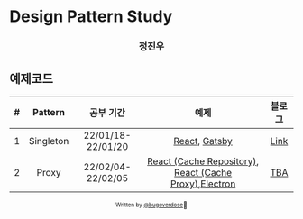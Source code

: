 # Design Pattern Study

<div align="center">

<h3> 정진우 </h3>

</div>

## 예제코드

|  #  |  Pattern  |     공부 기간     |                                                                                        예제                                                                                         |                                         블로그                                          |
| :-: | :-------: | :---------------: | :---------------------------------------------------------------------------------------------------------------------------------------------------------------------------------: | :-------------------------------------------------------------------------------------: |
|  1  | Singleton | 22/01/18-22/01/20 |                                                      [React](./singleton/react-example), [Gatsby](./singleton/gatsby-example)                                                       | [Link](https://bugoverdose.github.io/development/singleton-and-react-state-management/) |
|  2  |   Proxy   | 22/02/04-22/02/05 | [React (Cache Repository)](./proxy/react-custom-cache-repository-example), [React (Cache Proxy)](./proxy/react-custom-cache-proxy-example),[Electron](./proxy/electron-database.js) |    [TBA](https://bugoverdose.github.io/development/proxy-and-frontend-custom-cache)     |

<div align="center">

<sub><sup>Written by <a href="https://github.com/bugoverdose">@bugoverdose</a></sup></sub><small>🍕</small>

</div>
